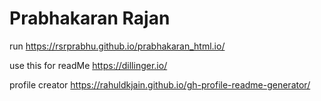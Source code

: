 # Prabhakaran Rajan
 run https://rsrprabhu.github.io/prabhakaran_html.io/
 
 use this for readMe https://dillinger.io/
 
 profile creator https://rahuldkjain.github.io/gh-profile-readme-generator/
